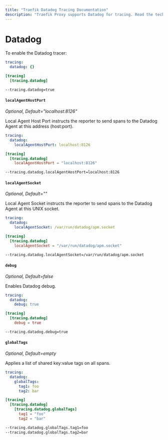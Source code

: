 ```yaml
---
title: "Traefik Datadog Tracing Documentation"
description: "Traefik Proxy supports Datadog for tracing. Read the technical documentation to enable Datadog for observability."
---
```


# Datadog

To enable the Datadog tracer:

```yaml tab="File (YAML)"
tracing:
  datadog: {}
```

```toml tab="File (TOML)"
[tracing]
  [tracing.datadog]
```

```bash tab="CLI"
--tracing.datadog=true
```

#### `localAgentHostPort`

_Optional, Default="localhost:8126"_

Local Agent Host Port instructs the reporter to send spans to the Datadog Agent at this address (host:port).

```yaml tab="File (YAML)"
tracing:
  datadog:
    localAgentHostPort: localhost:8126
```

```toml tab="File (TOML)"
[tracing]
  [tracing.datadog]
    localAgentHostPort = "localhost:8126"
```

```bash tab="CLI"
--tracing.datadog.localAgentHostPort=localhost:8126
```

#### `localAgentSocket`

_Optional, Default=""_

Local Agent Socket instructs the reporter to send spans to the Datadog Agent at this UNIX socket.

```yaml tab="File (YAML)"
tracing:
  datadog:
    localAgentSocket: /var/run/datadog/apm.socket
```

```toml tab="File (TOML)"
[tracing]
  [tracing.datadog]
    localAgentSocket = "/var/run/datadog/apm.socket"
```

```bash tab="CLI"
--tracing.datadog.localAgentSocket=/var/run/datadog/apm.socket
```

#### `debug`

_Optional, Default=false_

Enables Datadog debug.

```yaml tab="File (YAML)"
tracing:
  datadog:
    debug: true
```

```toml tab="File (TOML)"
[tracing]
  [tracing.datadog]
    debug = true
```

```bash tab="CLI"
--tracing.datadog.debug=true
```

#### `globalTags`

_Optional, Default=empty_

Applies a list of shared key:value tags on all spans.

```yaml tab="File (YAML)"
tracing:
  datadog:
    globalTags:
      tag1: foo
      tag2: bar
```

```toml tab="File (TOML)"
[tracing]
  [tracing.datadog]
    [tracing.datadog.globalTags]
      tag1 = "foo"
      tag2 = "bar"
```

```bash tab="CLI"
--tracing.datadog.globalTags.tag1=foo
--tracing.datadog.globalTags.tag2=bar
```
